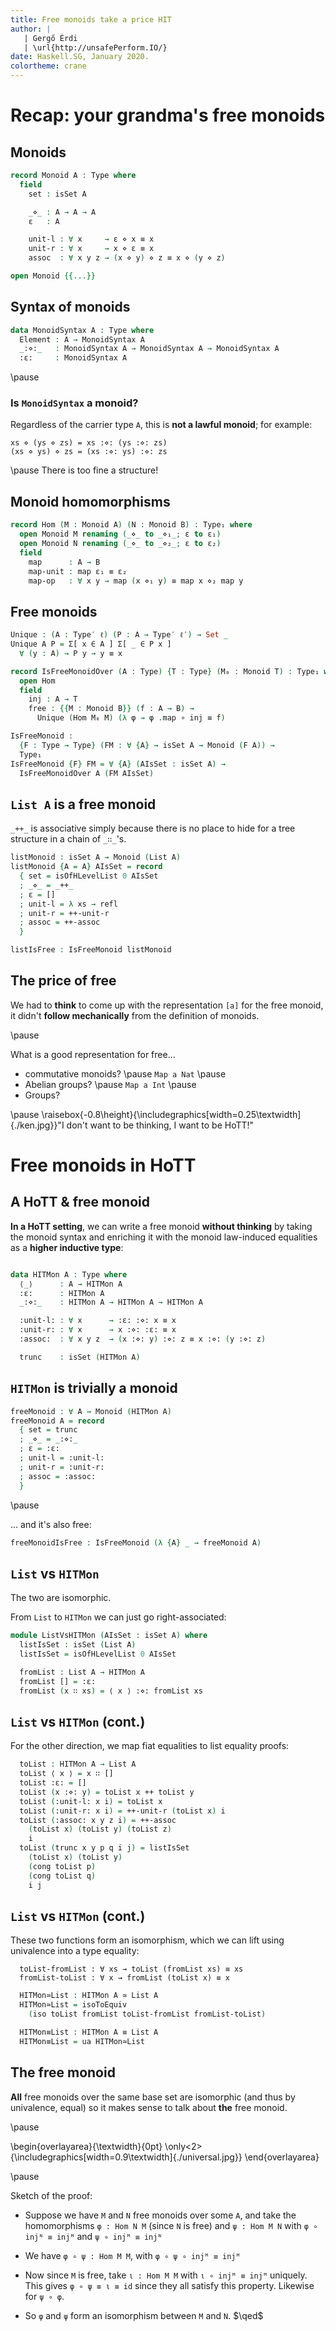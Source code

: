 ```yaml
---
title: Free monoids take a price HIT
author: |
   | Gergő Érdi
   | \url{http://unsafePerform.IO/}
date: Haskell.SG, January 2020.
colortheme: crane
---
```


# Recap: your grandma's free monoids

## Monoids

<!--
```agda
{-# OPTIONS --cubical --postfix-projections #-}

open import Cubical.Core.Everything renaming (Type to Type′)
open import Cubical.Foundations.Everything hiding (Type; assoc)

Type : Set _
Type = Type₀

variable
  ℓ ℓ′ : Level
  A B C T : Type

infixr 2 _≡⟨⟩_
_≡⟨⟩_ : (x : A) {y : A} → x ≡ y → x ≡ y
x ≡⟨⟩ p = x ≡⟨ refl ⟩ p

ap : ∀ {A : Type′ ℓ} {B : A → Type′ ℓ′} {f g : (x : A) → B x} (p : f ≡ g) → (x : A) → f x ≡ g x
ap p x = cong (λ f → f x) p

id : ∀ {A : Type′ ℓ} → A → A
id x = x
```
-->

```agda
record Monoid A : Type where
  field
    set : isSet A

    _⋄_ : A → A → A
    ε   : A

    unit-l : ∀ x     → ε ⋄ x ≡ x
    unit-r : ∀ x     → x ⋄ ε ≡ x
    assoc  : ∀ x y z → (x ⋄ y) ⋄ z ≡ x ⋄ (y ⋄ z)

open Monoid {{...}}
```

## Syntax of monoids

```agda
data MonoidSyntax A : Type where
  Element : A → MonoidSyntax A
  _:⋄:_   : MonoidSyntax A → MonoidSyntax A → MonoidSyntax A
  :ε:     : MonoidSyntax A
```

\pause

### Is `MonoidSyntax` a monoid?

Regardless of the carrier type `A`, this is **not a lawful monoid**;
for example:

    xs ⋄ (ys ⋄ zs) = xs :⋄: (ys :⋄: zs)
    (xs ⋄ ys) ⋄ zs = (xs :⋄: ys) :⋄: zs

\pause
There is too fine a structure!

## Monoid homomorphisms

```agda
record Hom (M : Monoid A) (N : Monoid B) : Type₁ where
  open Monoid M renaming (_⋄_ to _⋄₁_; ε to ε₁)
  open Monoid N renaming (_⋄_ to _⋄₂_; ε to ε₂)
  field
    map      : A → B
    map-unit : map ε₁ ≡ ε₂
    map-op   : ∀ x y → map (x ⋄₁ y) ≡ map x ⋄₂ map y
```

<!--
```agda
Hom-id : ∀ (M : Monoid A) → Hom M M
Hom-id M = record
  { map = id
  ; map-unit = refl
  ; map-op = λ x y → refl
  }

Hom-comp : ∀ {L : Monoid A} {M : Monoid B} {N : Monoid C} →
  Hom M N → Hom L M → Hom L N
Hom-comp φ ψ = record
  { map = φ .map ∘ ψ .map
  ; map-unit = cong (φ .map) (ψ .map-unit) ∙ φ .map-unit
  ; map-op = λ x y → cong (φ .map) (ψ .map-op x y) ∙ φ .map-op (ψ .map x) (ψ .map y)
  }
  where
  open Hom
```
-->

## Free monoids

```agda
Unique : (A : Type′ ℓ) (P : A → Type′ ℓ′) → Set _
Unique A P = Σ[ x ∈ A ] Σ[ _ ∈ P x ]
  ∀ (y : A) → P y → y ≡ x
```

<!--
```agda
open import Cubical.Data.Sigma using (ΣPathP)

Unique→IsContr : ∀ (A : Type′ ℓ) (P : A → Type′ ℓ′) → (∀ x → isProp (P x)) → Unique A P → isContr (Σ A P)
Unique→IsContr A P PIsProp (x , Px , unique) = (x , Px) , λ { (y , Py) → sym (ΣPathP (unique y Py , r Py Px (unique y Py))) }
  where
    r : isOfHLevelDep 1 P
    r = isOfHLevel→isOfHLevelDep {n = 1} PIsProp
```
-->

```agda
record IsFreeMonoidOver (A : Type) {T : Type} (M₀ : Monoid T) : Type₁ where
  open Hom
  field
    inj : A → T
    free : {{M : Monoid B}} (f : A → B) →
      Unique (Hom M₀ M) (λ φ → φ .map ∘ inj ≡ f)

IsFreeMonoid :
  {F : Type → Type} (FM : ∀ {A} → isSet A → Monoid (F A)) →
  Type₁
IsFreeMonoid {F} FM = ∀ {A} (AIsSet : isSet A) →
  IsFreeMonoidOver A (FM AIsSet)
```

<!--
```agda
module _ {{M : Monoid A}} {{N : Monoid B}} (φ ψ : Hom M N) where
  open Hom

  Hom≡ : φ .map ≡ ψ .map → φ ≡ ψ
  Hom≡ p i = record
    { map = p i
    ; map-unit = isSet→isSet' set map-unit₁ map-unit₂ (ap p ε) (λ _ → ε) i
    ; map-op = λ x y → isSet→isSet' set (map-op₁ x y) (map-op₂ x y) (ap p (x ⋄ y)) (cong₂ _⋄_ (ap p x) (ap p y)) i
    }
    where
    open Hom φ renaming (map to map₁; map-unit to map-unit₁; map-op to map-op₁)
    open Hom ψ renaming (map to map₂; map-unit to map-unit₂; map-op to map-op₂)
```
-->

## `List A` is a free monoid

`_++_` is associative simply because there is no place to hide for a
tree structure in a chain of `_∷_`'s.

<!--
```agda
open import Cubical.Data.List

foldr : (A → B → B) → B → List A → B
foldr f y [] = y
foldr f y (x ∷ xs) = f x (foldr f y xs)
```
-->

```agda
listMonoid : isSet A → Monoid (List A)
listMonoid {A = A} AIsSet = record
  { set = isOfHLevelList 0 AIsSet
  ; _⋄_ = _++_
  ; ε = []
  ; unit-l = λ xs → refl
  ; unit-r = ++-unit-r
  ; assoc = ++-assoc
  }

listIsFree : IsFreeMonoid listMonoid
```

<!--
```agda
listIsFree {A = A} AIsSet = record
  { inj = [_]
  ; free = free
  }
  where
  free : ∀ {B} {{M : Monoid B}} (f : A → B) → Unique (Hom (listMonoid AIsSet) M) _
  free {B = B} {{M}} f = hom , funExt (λ x → unit-r (f x)) , λ φ p → Hom≡ φ hom (funExt (pointwise φ p))
    where
    instance _ = listMonoid AIsSet

    hom : Hom (listMonoid AIsSet) M
    hom = record { map = foldr (λ x → f x ⋄_) ε ; map-unit = refl ; map-op = map-op }
      where
      map-op : (xs ys : List A) →
        foldr (λ x → f x ⋄_) ε (xs ++ ys) ≡ (foldr (λ x → f x ⋄_) ε xs) ⋄ (foldr (λ x → f x ⋄_) ε ys)
      map-op [] ys = sym (unit-l _)
      map-op (x ∷ xs) ys = cong (f x ⋄_) (map-op xs ys) ∙ sym (assoc (f x) _ _)

    module _ φ (p : Hom.map φ ∘ [_] ≡ f)  where
      open Hom hom
      open Hom φ renaming (map to map′; map-unit to map-unit′; map-op to map-op′)

      pointwise : ∀ xs → map′ xs ≡ map xs
      pointwise [] = map-unit′
      pointwise (x ∷ xs) = map-op′ [ x ] xs ∙ cong₂ _⋄_ (λ i → p i x) (pointwise xs)
```
-->

## The price of free

We had to **think** to come up with the representation `[a]` for the
free monoid, it didn't **follow mechanically** from the definition of
monoids.

\pause

What is a good representation for free...

* commutative monoids? \pause `Map a Nat` \pause
* Abelian groups? \pause `Map a Int` \pause
* Groups?

\pause
\raisebox{-0.8\height}{\includegraphics[width=0.25\textwidth]{./ken.jpg}}"I don't want to be thinking, I want to be HoTT!"

# Free monoids in HoTT

## A HoTT & free monoid

**In a HoTT setting**, we can write a free monoid **without thinking** by
taking the monoid syntax and enriching it with the monoid law-induced
equalities as a **higher inductive type**:

```agda
```

```agda
data HITMon A : Type where
  ⟨_⟩      : A → HITMon A
  :ε:      : HITMon A
  _:⋄:_    : HITMon A → HITMon A → HITMon A

  :unit-l: : ∀ x      → :ε: :⋄: x ≡ x
  :unit-r: : ∀ x      → x :⋄: :ε: ≡ x
  :assoc:  : ∀ x y z  → (x :⋄: y) :⋄: z ≡ x :⋄: (y :⋄: z)

  trunc    : isSet (HITMon A)
```

<!--
```agda
elimIntoProp : (P : HITMon A → Type) → (∀ x → isProp (P x))
             → (∀ x → P ⟨ x ⟩) → P :ε: → (∀ x y → P x → P y → P (x :⋄: y)) → ∀ x → P x
elimIntoProp P PIsProp P⟨_⟩ Pe P⋄ = go
  where
    go : ∀ x → P x
    go ⟨ x ⟩ = P⟨ x ⟩
    go :ε: = Pe
    go (x :⋄: y) = P⋄ x y (go x) (go y)
    go (:unit-l: x i) = isProp→PathP PIsProp (:unit-l: x) (P⋄ _ _ Pe (go x)) (go x) i
    go (:unit-r: x i) = isProp→PathP PIsProp (:unit-r: x) (P⋄ _ _ (go x) Pe) (go x) i
    go (:assoc: x y z i) = isProp→PathP PIsProp (:assoc: x y z) (P⋄ _ _ (P⋄ _ _ (go x) (go y)) (go z)) (P⋄ _ _ (go x) (P⋄ _ _ (go y) (go z))) i
    go (trunc x y p q i j) = r (go x) (go y) (cong go p) (cong go q) (trunc x y p q) i j
      where
      --
      --      _____
      --    _/     \_
      --   /        /
      -- go x      go y
      --  |\_     /|
      --  |  \___/ |
      --  |        |
      --  |    ____|
      --  |  _/ p  |\_
      --  | /      | /
      --  x        y
      --   \_    _/
      --     \__/
      --      q
      --
      --

      probe : PathP (λ i → PathP (λ j → P (trunc x y p q i j)) (go x) (go y))
        (cong go p)
        (cong go q)
      probe = cong (cong go) (trunc x y p q)

      r : isOfHLevelDep 2 P
      r = isOfHLevel→isOfHLevelDep {n = 2} (λ a → hLevelSuc 1 (P a) (PIsProp a))
```
-->

## `HITMon` is trivially a monoid

```agda
freeMonoid : ∀ A → Monoid (HITMon A)
freeMonoid A = record
  { set = trunc
  ; _⋄_ = _:⋄:_
  ; ε = :ε:
  ; unit-l = :unit-l:
  ; unit-r = :unit-r:
  ; assoc = :assoc:
  }
```

\pause

... and it's also free:

```agda
freeMonoidIsFree : IsFreeMonoid (λ {A} _ → freeMonoid A)
```

<!--
```agda
freeMonoidIsFree {A = A} AIsSet = record
  { inj = ⟨_⟩
  ; free = free
  }
  where
  free : ∀ {B} {{M : Monoid B}} (f : A → B) → Unique (Hom (freeMonoid A) M) _
  free {B = B} {{M}} f = hom , funExt (λ x → refl) , λ φ p → Hom≡ φ hom (funExt (pointwise φ p))
    where
    instance _ = freeMonoid A

    hom : Hom (freeMonoid A) M
    hom = record
      { map = map
      ; map-unit = refl
      ; map-op = λ x y → refl
      }
      where
        map : HITMon A → B
        map ⟨ x ⟩ = f x
        map :ε: = ε
        map (x :⋄: y) = map x ⋄ map y
        map (:unit-l: x i) = unit-l (map x) i
        map (:unit-r: x i) = unit-r (map x) i
        map (:assoc: x y z i) = assoc (map x) (map y) (map z) i
        map (trunc x y p q i j) = set (map x) (map y) (cong map p) (cong map q) i j

    module _ φ (p : Hom.map φ ∘ ⟨_⟩ ≡ f)  where
      open Hom hom
      open Hom φ renaming (map to map′; map-unit to map-unit′; map-op to map-op′)

      pointwise : ∀ x → map′ x ≡ map x
      pointwise = elimIntoProp _ (λ x → set _ _) (ap p)
        map-unit′
        λ x y p q → map-op′ x y ∙ cong₂ _⋄_ p q
```
-->

## `List` vs `HITMon`

The two are isomorphic.

From `List` to `HITMon` we can just go right-associated:

```agda
module ListVsHITMon (AIsSet : isSet A) where
  listIsSet : isSet (List A)
  listIsSet = isOfHLevelList 0 AIsSet

  fromList : List A → HITMon A
  fromList [] = :ε:
  fromList (x ∷ xs) = ⟨ x ⟩ :⋄: fromList xs
```

## `List` vs `HITMon` (cont.)

For the other direction, we map fiat equalities to list equality
proofs:

```agda
  toList : HITMon A → List A
  toList ⟨ x ⟩ = x ∷ []
  toList :ε: = []
  toList (x :⋄: y) = toList x ++ toList y
  toList (:unit-l: x i) = toList x
  toList (:unit-r: x i) = ++-unit-r (toList x) i
  toList (:assoc: x y z i) = ++-assoc
    (toList x) (toList y) (toList z)
    i
  toList (trunc x y p q i j) = listIsSet
    (toList x) (toList y)
    (cong toList p)
    (cong toList q)
    i j
```

## `List` vs `HITMon` (cont.)

These two functions form an isomorphism, which we can lift using
univalence into a type equality:

```
  toList-fromList : ∀ xs → toList (fromList xs) ≡ xs
  fromList-toList : ∀ x → fromList (toList x) ≡ x
```

<!--
```
  toList-fromList [] = refl
  toList-fromList (x ∷ xs) = cong (x ∷_) (toList-fromList xs)

  fromList-toList = elimIntoProp (λ m → fromList (toList m) ≡ m) (λ x → trunc (fromList (toList x)) x)
      (:unit-r: ∘ _)
      refl
      (λ x y p q → sym (fromList-homo (toList x) (toList y)) ∙ cong₂ _:⋄:_ p q)
    where
      fromList-homo : ∀ xs ys → fromList xs :⋄: fromList ys ≡ fromList (xs ++ ys)
      fromList-homo [] ys = :unit-l: (fromList ys)
      fromList-homo (x ∷ xs) ys = :assoc: ⟨ x ⟩ (fromList xs) (fromList ys) ∙ cong (⟨ x ⟩ :⋄:_) (fromList-homo xs ys)
```
-->

```agda
  HITMon≃List : HITMon A ≃ List A
  HITMon≃List = isoToEquiv
    (iso toList fromList toList-fromList fromList-toList)

  HITMon≡List : HITMon A ≡ List A
  HITMon≡List = ua HITMon≃List
```

<!--
## `List` vs `HITMon` (cont.)

This gives us an alternative way to prove that `List A` is a monoid / free monoid:

```
  -- foo : ∀ {A : Type₁} {x y : A} (F : A → Type) (p : x ≡ y) (Fx : F x) → PathP (λ i → F (p i)) Fx (subst F p Fx)
  -- foo {x = x} {y = y} F p Fx = {!!}

  -- M : Monoid (List A)
  -- M = subst Monoid HITMon≡List (freeMonoid A)

  -- p : PathP (λ i → Monoid (HITMon≡List i)) (freeMonoid A) M
  -- p = foo Monoid HITMon≡List (freeMonoid A)

  -- FM : IsFreeMonoidOver A M
  -- FM = transp (λ i → IsFreeMonoidOver A (p i)) i0 (freeMonoidIsFree AIsSet)
```
-->

## **The** free monoid

**All** free monoids over the same base set are isomorphic (and thus
by univalence, equal) so it makes sense to talk about **the** free
monoid.

\pause

\begin{overlayarea}{\textwidth}{0pt}
\only<2>{\includegraphics[width=0.9\textwidth]{./universal.jpg}}
\end{overlayarea}

\pause

Sketch of the proof:

* Suppose we have `M` and `N` free monoids over some `A`, and take the
  homomorphisms `φ : Hom N M` (since `N` is free) and `ψ : Hom M N`
  with `φ ∘ injᴺ ≡ injᴹ` and `ψ ∘ injᴹ ≡ injᴺ`

* We have `φ ∘ ψ : Hom M M`, with `φ ∘ ψ ∘ injᴹ ≡ injᴹ`

* Now since `M` is free, take `ι : Hom M M` with `ι ∘ injᴹ ≡ injᴹ` uniquely.
  This gives `φ ∘ ψ ≡ ι ≡ id` since they all
  satisfy this property. Likewise for `ψ ∘ φ`.

* So `φ` and `ψ` form an isomorphism between `M` and `N`. $\qed$

<!--
```
module UniqueFreeMonoid {M N} {{MM : Monoid M}} {{NN : Monoid N}}
  (AIsSet : isSet A)
  (FM : IsFreeMonoidOver A MM)
  (FN : IsFreeMonoidOver A NN)
  where
  open Hom
  open IsFreeMonoidOver

  module _ {M N} {{MM : Monoid M}} {{NN : Monoid N}}
    (FM : IsFreeMonoidOver A MM) (FN : IsFreeMonoidOver A NN) where
    private
      injᴹ = FM .inj
      injᴺ = FN .inj

      freeᴹᴺ = FM .free injᴺ
      freeᴺᴹ = FN .free injᴹ

      φ = freeᴺᴹ .fst
      φ-prop = freeᴺᴹ .snd .fst

      ψ = freeᴹᴺ .fst
      ψ-prop = freeᴹᴺ .snd .fst

      to : M → N
      to = ψ .map

      from : N → M
      from = φ .map

      idᴹ : Hom MM MM
      idᴹ = Hom-id MM

      φψ : Hom MM MM
      φψ = Hom-comp φ ψ

      φψ-lemma : φψ .map ∘ injᴹ ≡ injᴹ
      φψ-lemma =
        φψ .map ∘ injᴹ ≡⟨⟩
        from ∘ to ∘ injᴹ ≡⟨ cong (from ∘_) ψ-prop ⟩
        from ∘ injᴺ ≡⟨ φ-prop ⟩
        injᴹ ∎

      freeᴹᴹ = FM .free injᴹ
      ι = freeᴹᴹ .fst
      ι-unique = freeᴹᴹ .snd .snd

    roundtrip : from ∘ to ≡ id
    roundtrip =
      from ∘ to  ≡⟨⟩
      φψ .map    ≡⟨ cong map      (ι-unique φψ φψ-lemma) ⟩
      ι .map     ≡⟨ cong map (sym (ι-unique idᴹ refl))   ⟩
      idᴹ .map   ≡⟨⟩
      id ∎

  to : M → N
  to = FM .free (FN .inj) .fst .map

  from : N → M
  from = FN .free (FM .inj) .fst .map

  from-to : ∀ x → from (to x) ≡ x
  from-to = ap (roundtrip FM FN)

  to-from : ∀ x → to (from x) ≡ x
  to-from = ap (roundtrip FN FM)

  M≃N : M ≃ N
  M≃N = isoToEquiv (iso to from to-from from-to)
```
-->
